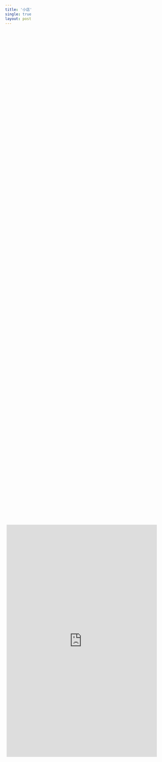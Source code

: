 ```yaml
---
title: '小店'
single: true
layout: post
---
```


<div style="display: flex; justify-content: center; align-items: center; height: 100vh;">
  <iframe 
    src="https://172.lot-ml.com/ProductEn/Index/6babd1bdd232e810" 
    width="98%" 
    height="760px" 
    style="border: none; max-width: 1200px;"
  ></iframe>
</div>
